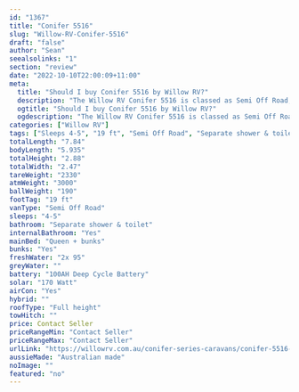```yaml
---
id: "1367"
title: "Conifer 5516"
slug: "Willow-RV-Conifer-5516"
draft: "false"
author: "Sean"
seealsolinks: "1"
section: "review"
date: "2022-10-10T22:00:09+11:00"
meta:
  title: "Should I buy Conifer 5516 by Willow RV?"
  description: "The Willow RV Conifer 5516 is classed as Semi Off Road, and sleeps 4-5 people. It is Australian made and comes in at 19 ft. It generally has Separate shower & toilet."
  ogtitle: "Should I buy Conifer 5516 by Willow RV?"
  ogdescription: "The Willow RV Conifer 5516 is classed as Semi Off Road, and sleeps 4-5 people. It is Australian made and comes in at 19 ft. It generally has Separate shower & toilet."
categories: ["Willow RV"]
tags: ["Sleeps 4-5", "19 ft", "Semi Off Road", "Separate shower & toilet", "Full height", "Price Unknown", "Australian made"]
totalLength: "7.84"
bodyLength: "5.935"
totalHeight: "2.88"
totalWidth: "2.47"
tareWeight: "2330"
atmWeight: "3000"
ballWeight: "190"
footTag: "19 ft"
vanType: "Semi Off Road"
sleeps: "4-5"
bathroom: "Separate shower & toilet"
internalBathroom: "Yes"
mainBed: "Queen + bunks"
bunks: "Yes"
freshWater: "2x 95"
greyWater: ""
battery: "100AH Deep Cycle Battery"
solar: "170 Watt"
airCon: "Yes"
hybrid: ""
roofType: "Full height"
towHitch: ""
price: Contact Seller
priceRangeMin: "Contact Seller"
priceRangeMax: "Contact Seller"
urlLink: "https://willowrv.com.au/conifer-series-caravans/conifer-5516-caravan/"
aussieMade: "Australian made"
noImage: ""
featured: "no"
---
```

